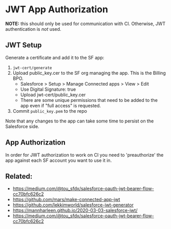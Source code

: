 # JWT App Authorization

**NOTE:** this should only be used for communication with CI. Otherwise, JWT authentication is _not_ used.

## JWT Setup

Generate a certificate and add it to the SF app:

1. `jwt-cert/generate`
2. Upload public_key.cer to the SF org managing the app. This is the Billing BPO.
   - Salesforce > Setup > Manage Connected apps > View > Edit
   - Use Digital Signature: true
   - Upload jwt-cert/public_key.cer
   - There are some unique permissions that need to be added to the app even if "full access" is requested.
3. Commit `public_key.pem` to the repo

Note that any changes to the app can take some time to persist on the Salesforce side.

## App Authorization

In order for JWT authorization to work on CI you need to 'preauthorize' the app against each SF account you want to use it in.

## Related:

- https://medium.com/@tou_sfdx/salesforce-oauth-jwt-bearer-flow-cc70bfc626c2
- https://github.com/mars/make-connected-app-jwt
- https://github.com/lekkimworld/salesforce-jwt-generator
- https://mannharleen.github.io/2020-03-03-salesforce-jwt/
- https://medium.com/@tou_sfdx/salesforce-oauth-jwt-bearer-flow-cc70bfc626c2
